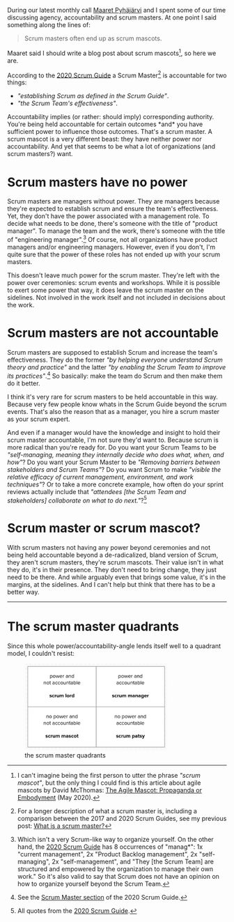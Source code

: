 <!--
.. title: Scrum master or scrum mascot?
.. slug: scrum-master-or-scrum-mascot
.. date: 2023-08-22 15:17:40 UTC+02:00
.. tags: agile, management, scrum
.. category: agile
.. link: 
.. description: 
.. type: text
.. previewimage: /images/2023/scrum-master-or-scrum-mascot/scrum-master-quadrants.png
-->


During our latest monthly call [Maaret Pyhäjärvi](https://maaretp.com/) and I spent some of our time discussing agency, accountability and scrum masters. At one point I said something along the lines of:

> Scrum masters often end up as scrum mascots.

Maaret said I should write a blog post about scrum mascots[^1], so here we are.

[^1]: I can't imagine being the first person to utter the phrase *"scrum mascot"*, but the only thing I could find is this article about agile mascots by David McThomas: [The Agile Mascot: Propaganda or Embodyment](https://medium.com/coaching-conversations/the-agile-mascot-propaganda-or-embodyment-2cb3398bda6) (May 2020).

According to the [2020 Scrum Guide](https://scrumguides.org/scrum-guide.html#scrum-master) a Scrum Master[^2] is accountable for two things:

- *"establishing Scrum as defined in the Scrum Guide"*.
- *"the Scrum Team's effectiveness"*.

[^2]: For a longer description of what a scrum master is, including a comparison between the 2017 and 2020 Scrum Guides, see my previous post: [What is a scrum master?](link://slug/what-is-a-scrum-master)


Accountability implies (or rather: should imply) corresponding authority. You're being held accountable for certain outcomes \*and\* you have sufficient power to influence those outcomes. That's a scrum master. A scrum mascot is a very different beast: they have neither power nor accountability. And yet that seems to be what a lot of organizations (and scrum masters?) want.


<!-- TEASER_END -->


# Scrum masters have no power

Scrum masters are managers without power. They are managers because they're expected to establish scrum and ensure the team's effectiveness. Yet, they don't have the power associated with a management role. To decide what needs to be done, there's someone with the title of "product manager". To manage the team and the work, there's someone with the title of "engineering manager".[^3] Of course, not all organizations have product managers and/or engineering managers. However, even if you don't, I'm quite sure that the power of these roles has not ended up with your scrum masters.

[^3]: Which isn't a very Scrum-like way to organize yourself. On the other hand, the [2020 Scrum Guide](https://scrumguides.org/scrum-guide.html) has 8 occurrences of "manag*": 1x "current management", 2x "Product Backlog management", 2x "self-managing", 2x "self-management", and "They [the Scrum Team] are structured and empowered by the organization to manage their own work." So it's also valid to say that Scrum does not have an opinion on how to organize yourself beyond the Scrum Team.

This doesn't leave much power for the scrum master. They're left with the power over ceremonies: scrum events and workshops. While it is possible to exert some power that way, it does leave the scrum master on the sidelines. Not involved in the work itself and not included in decisions about the work.



# Scrum masters are not accountable

Scrum masters are supposed to establish Scrum and increase the team's effectiveness. They do the former *"by helping everyone understand Scrum theory and practice"* and the latter *"by enabling the Scrum Team to improve its practices"*.[^4] So basically: make the team do Scrum and then make them do it better.

[^4]: See the [Scrum Master section](https://scrumguides.org/scrum-guide.html#scrum-master) of the 2020 Scrum Guide.

I think it's very rare for scrum masters to be held accountable in this way. Because very few people know whats in the Scrum Guide beyond the scrum events. That's also the reason that as a manager, you hire a scrum master as your scrum expert.

<!--
First of all, that seems to me a [rather limited approach](link://slug/what-is-a-scrum-master#a-scrum-master-knows-more-than-scrum) to effectiveness. On the other hand, if the scrum master's accountability for effectiveness is bigger than that, where does that leave the engineering manager?
-->

And even if a manager would have the knowledge and insight to hold their scrum master accountable, I'm not sure they'd want to. Because scrum is more radical than you're ready for. Do you want your Scrum Teams to be *"self-managing, meaning they internally decide who does what, when, and how"*? Do you want your Scrum Master to be *"Removing barriers between stakeholders and Scrum Teams"*? Do you want Scrum to make *"visible the relative efficacy of current management, environment, and work techniques"*? Or to take a more concrete example, how often do your sprint reviews actually include that *"attendees [the Scrum Team and stakeholders] collaborate on what to do next."*?[^5]

[^5]: All quotes from the [2020 Scrum Guide](https://scrumguides.org/scrum-guide.html).


# Scrum master or scrum mascot?

With scrum masters not having any power beyond ceremonies and not being held accountable beyond a de-radicalized, bland version of Scrum, they aren't scrum masters, they're scrum mascots. Their value isn't in what they do, it's in their presence. They don't need to bring change, they just need to be there. And while arguably even that brings some value, it's in the margins, at the sidelines. And I can't help but think that there has to be a better way.


---


# The scrum master quadrants

Since this whole power/accountability-angle lends itself well to a quadrant model, I couldn't resist:

<div class="d-flex justify-content-center">
	<figure class="figure" style="max-width:65%;">
		<img src="/images/2023/scrum-master-or-scrum-mascot/scrum-master-quadrants.png" class="figure-img img-fluid rounded"
		alt="The scrum master quadrants: a scrum manager is accountable and has power, a scrum patsy is accountable but has no power, a scrum lord is not accountable but has power, a scrum mascot is not accountable and has no power."
		/>
		<figcaption class="figure-caption text-center">the scrum master quadrants</figcaption>
	</figure>
</div>

<!--

alternatives to scrum lord: player / joker / jester / aristrocat / dictator / tyrant / baron / duke / bully / despot

-->